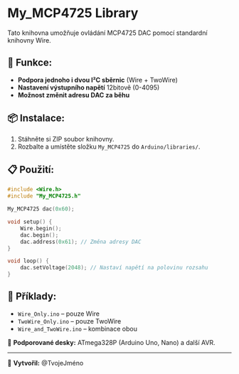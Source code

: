# My_MCP4725 Library

Tato knihovna umožňuje ovládání MCP4725 DAC pomocí standardní knihovny Wire.

## 📌 Funkce:
- **Podpora jednoho i dvou I²C sběrnic** (Wire + TwoWire)
- **Nastavení výstupního napětí** 12bitově (0-4095)
- **Možnost změnit adresu DAC za běhu**

## 📦 Instalace:
1. Stáhněte si ZIP soubor knihovny.
2. Rozbalte a umístěte složku `My_MCP4725` do `Arduino/libraries/`.

## 📋 Použití:
```cpp
#include <Wire.h>
#include "My_MCP4725.h"

My_MCP4725 dac(0x60);

void setup() {
    Wire.begin();
    dac.begin();
    dac.address(0x61); // Změna adresy DAC
}

void loop() {
    dac.setVoltage(2048); // Nastaví napětí na polovinu rozsahu
}
```
## 📂 Příklady:
- `Wire_Only.ino` – pouze Wire
- `TwoWire_Only.ino` – pouze TwoWire
- `Wire_and_TwoWire.ino` – kombinace obou

🎯 **Podporované desky:** ATmega328P (Arduino Uno, Nano) a další AVR.

---
📌 **Vytvořil:** @TvojeJméno
